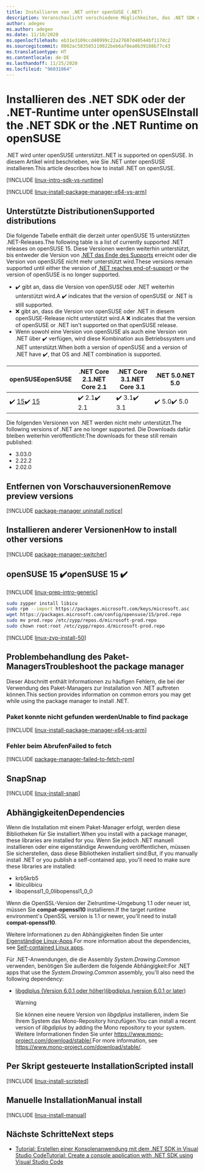 ```yaml
---
title: Installieren von .NET unter openSUSE (.NET)
description: Veranschaulicht verschiedene Möglichkeiten, das .NET SDK und die NET-Runtime unter openSUSE zu installieren
author: adegeo
ms.author: adegeo
ms.date: 11/10/2020
ms.openlocfilehash: eb31e3109ccd40999c22a27607d48544bf117dc2
ms.sourcegitcommit: 0802ac583585110022beb6af8ea0b39188b77c43
ms.translationtype: HT
ms.contentlocale: de-DE
ms.lasthandoff: 11/25/2020
ms.locfileid: "96031864"
---
```

# <a name="install-the-net-sdk-or-the-net-runtime-on-opensuse"></a><span data-ttu-id="1e6ea-103">Installieren des .NET SDK oder der .NET-Runtime unter openSUSE</span><span class="sxs-lookup"><span data-stu-id="1e6ea-103">Install the .NET SDK or the .NET Runtime on openSUSE</span></span>

<span data-ttu-id="1e6ea-104">.NET wird unter openSUSE unterstützt.</span><span class="sxs-lookup"><span data-stu-id="1e6ea-104">.NET is supported on openSUSE.</span></span> <span data-ttu-id="1e6ea-105">In diesem Artikel wird beschrieben, wie Sie .NET unter openSUSE installieren.</span><span class="sxs-lookup"><span data-stu-id="1e6ea-105">This article describes how to install .NET on openSUSE.</span></span>

[!INCLUDE [linux-intro-sdk-vs-runtime](includes/linux-intro-sdk-vs-runtime.md)]

[!INCLUDE [linux-install-package-manager-x64-vs-arm](includes/linux-install-package-manager-x64-vs-arm.md)]

## <a name="supported-distributions"></a><span data-ttu-id="1e6ea-106">Unterstützte Distributionen</span><span class="sxs-lookup"><span data-stu-id="1e6ea-106">Supported distributions</span></span>

<span data-ttu-id="1e6ea-107">Die folgende Tabelle enthält die derzeit unter openSUSE 15 unterstützten .NET-Releases.</span><span class="sxs-lookup"><span data-stu-id="1e6ea-107">The following table is a list of currently supported .NET releases on openSUSE 15.</span></span> <span data-ttu-id="1e6ea-108">Diese Versionen werden weiterhin unterstützt, bis entweder die Version von [.NET das Ende des Supports](https://dotnet.microsoft.com/platform/support/policy/dotnet-core) erreicht oder die Version von openSUSE nicht mehr unterstützt wird.</span><span class="sxs-lookup"><span data-stu-id="1e6ea-108">These versions remain supported until either the version of [.NET reaches end-of-support](https://dotnet.microsoft.com/platform/support/policy/dotnet-core) or the version of openSUSE is no longer supported.</span></span>

- <span data-ttu-id="1e6ea-109">✔️ gibt an, dass die Version von openSUSE oder .NET weiterhin unterstützt wird.</span><span class="sxs-lookup"><span data-stu-id="1e6ea-109">A ✔️ indicates that the version of openSUSE or .NET is still supported.</span></span>
- <span data-ttu-id="1e6ea-110">❌ gibt an, dass die Version von openSUSE oder .NET in diesem openSUSE-Release nicht unterstützt wird.</span><span class="sxs-lookup"><span data-stu-id="1e6ea-110">A ❌ indicates that the version of openSUSE or .NET isn't supported on that openSUSE release.</span></span>
- <span data-ttu-id="1e6ea-111">Wenn sowohl eine Version von openSUSE als auch eine Version von .NET über ✔️ verfügen, wird diese Kombination aus Betriebssystem und .NET unterstützt.</span><span class="sxs-lookup"><span data-stu-id="1e6ea-111">When both a version of openSUSE and a version of .NET have ✔️, that OS and .NET combination is supported.</span></span>

| <span data-ttu-id="1e6ea-112">openSUSE</span><span class="sxs-lookup"><span data-stu-id="1e6ea-112">openSUSE</span></span>                   | <span data-ttu-id="1e6ea-113">.NET Core 2.1</span><span class="sxs-lookup"><span data-stu-id="1e6ea-113">.NET Core 2.1</span></span> | <span data-ttu-id="1e6ea-114">.NET Core 3.1</span><span class="sxs-lookup"><span data-stu-id="1e6ea-114">.NET Core 3.1</span></span> | <span data-ttu-id="1e6ea-115">.NET 5.0</span><span class="sxs-lookup"><span data-stu-id="1e6ea-115">.NET 5.0</span></span> |
|----------------------------|---------------|---------------|----------------|
| <span data-ttu-id="1e6ea-116">✔️ [15](#opensuse-15-)</span><span class="sxs-lookup"><span data-stu-id="1e6ea-116">✔️ [15](#opensuse-15-)</span></span>     | <span data-ttu-id="1e6ea-117">✔️ 2.1</span><span class="sxs-lookup"><span data-stu-id="1e6ea-117">✔️ 2.1</span></span>        | <span data-ttu-id="1e6ea-118">✔️ 3.1</span><span class="sxs-lookup"><span data-stu-id="1e6ea-118">✔️ 3.1</span></span>        | <span data-ttu-id="1e6ea-119">✔️ 5.0</span><span class="sxs-lookup"><span data-stu-id="1e6ea-119">✔️ 5.0</span></span> |

<span data-ttu-id="1e6ea-120">Die folgenden Versionen von .NET werden nicht mehr unterstützt.</span><span class="sxs-lookup"><span data-stu-id="1e6ea-120">The following versions of .NET are no longer supported.</span></span> <span data-ttu-id="1e6ea-121">Die Downloads dafür bleiben weiterhin veröffentlicht:</span><span class="sxs-lookup"><span data-stu-id="1e6ea-121">The downloads for these still remain published:</span></span>

- <span data-ttu-id="1e6ea-122">3.0</span><span class="sxs-lookup"><span data-stu-id="1e6ea-122">3.0</span></span>
- <span data-ttu-id="1e6ea-123">2.2</span><span class="sxs-lookup"><span data-stu-id="1e6ea-123">2.2</span></span>
- <span data-ttu-id="1e6ea-124">2.0</span><span class="sxs-lookup"><span data-stu-id="1e6ea-124">2.0</span></span>

## <a name="remove-preview-versions"></a><span data-ttu-id="1e6ea-125">Entfernen von Vorschauversionen</span><span class="sxs-lookup"><span data-stu-id="1e6ea-125">Remove preview versions</span></span>

[!INCLUDE [package-manager uninstall notice](./includes/linux-uninstall-preview-info.md)]

## <a name="how-to-install-other-versions"></a><span data-ttu-id="1e6ea-126">Installieren anderer Versionen</span><span class="sxs-lookup"><span data-stu-id="1e6ea-126">How to install other versions</span></span>

[!INCLUDE [package-manager-switcher](./includes/package-manager-heading-hack-pkgname.md)]

## <a name="opensuse-15-"></a><span data-ttu-id="1e6ea-127">openSUSE 15 ✔️</span><span class="sxs-lookup"><span data-stu-id="1e6ea-127">openSUSE 15 ✔️</span></span>

[!INCLUDE [linux-prep-intro-generic](includes/linux-prep-intro-generic.md)]

```bash
sudo zypper install libicu
sudo rpm --import https://packages.microsoft.com/keys/microsoft.asc
wget https://packages.microsoft.com/config/opensuse/15/prod.repo
sudo mv prod.repo /etc/zypp/repos.d/microsoft-prod.repo
sudo chown root:root /etc/zypp/repos.d/microsoft-prod.repo
```

[!INCLUDE [linux-zyp-install-50](includes/linux-install-50-zyp.md)]

## <a name="troubleshoot-the-package-manager"></a><span data-ttu-id="1e6ea-128">Problembehandlung des Paket-Managers</span><span class="sxs-lookup"><span data-stu-id="1e6ea-128">Troubleshoot the package manager</span></span>

<span data-ttu-id="1e6ea-129">Dieser Abschnitt enthält Informationen zu häufigen Fehlern, die bei der Verwendung des Paket-Managers zur Installation von .NET auftreten können.</span><span class="sxs-lookup"><span data-stu-id="1e6ea-129">This section provides information on common errors you may get while using the package manager to install .NET.</span></span>

### <a name="unable-to-find-package"></a><span data-ttu-id="1e6ea-130">Paket konnte nicht gefunden werden</span><span class="sxs-lookup"><span data-stu-id="1e6ea-130">Unable to find package</span></span>

[!INCLUDE [linux-install-package-manager-x64-vs-arm](includes/linux-install-package-manager-x64-vs-arm.md)]

### <a name="failed-to-fetch"></a><span data-ttu-id="1e6ea-131">Fehler beim Abrufen</span><span class="sxs-lookup"><span data-stu-id="1e6ea-131">Failed to fetch</span></span>

[!INCLUDE [package-manager-failed-to-fetch-rpm](includes/package-manager-failed-to-fetch-rpm.md)]

## <a name="snap"></a><span data-ttu-id="1e6ea-132">Snap</span><span class="sxs-lookup"><span data-stu-id="1e6ea-132">Snap</span></span>

[!INCLUDE [linux-install-snap](includes/linux-install-snap.md)]

## <a name="dependencies"></a><span data-ttu-id="1e6ea-133">Abhängigkeiten</span><span class="sxs-lookup"><span data-stu-id="1e6ea-133">Dependencies</span></span>

<span data-ttu-id="1e6ea-134">Wenn die Installation mit einem Paket-Manager erfolgt, werden diese Bibliotheken für Sie installiert.</span><span class="sxs-lookup"><span data-stu-id="1e6ea-134">When you install with a package manager, these libraries are installed for you.</span></span> <span data-ttu-id="1e6ea-135">Wenn Sie jedoch .NET manuell installieren oder eine eigenständige Anwendung veröffentlichen, müssen Sie sicherstellen, dass diese Bibliotheken installiert sind:</span><span class="sxs-lookup"><span data-stu-id="1e6ea-135">But, if you manually install .NET or you publish a self-contained app, you'll need to make sure these libraries are installed:</span></span>

- <span data-ttu-id="1e6ea-136">krb5</span><span class="sxs-lookup"><span data-stu-id="1e6ea-136">krb5</span></span>
- <span data-ttu-id="1e6ea-137">libicu</span><span class="sxs-lookup"><span data-stu-id="1e6ea-137">libicu</span></span>
- <span data-ttu-id="1e6ea-138">libopenssl1_0_0</span><span class="sxs-lookup"><span data-stu-id="1e6ea-138">libopenssl1_0_0</span></span>

<span data-ttu-id="1e6ea-139">Wenn die OpenSSL-Version der Zielruntime-Umgebung 1.1 oder neuer ist, müssen Sie **compat-openssl10** installieren.</span><span class="sxs-lookup"><span data-stu-id="1e6ea-139">If the target runtime environment's OpenSSL version is 1.1 or newer, you'll need to install **compat-openssl10**.</span></span>

<span data-ttu-id="1e6ea-140">Weitere Informationen zu den Abhängigkeiten finden Sie unter [Eigenständige Linux-Apps](https://github.com/dotnet/core/blob/master/Documentation/self-contained-linux-apps.md).</span><span class="sxs-lookup"><span data-stu-id="1e6ea-140">For more information about the dependencies, see [Self-contained Linux apps](https://github.com/dotnet/core/blob/master/Documentation/self-contained-linux-apps.md).</span></span>

<span data-ttu-id="1e6ea-141">Für .NET-Anwendungen, die die Assembly *System.Drawing.Common* verwenden, benötigen Sie außerdem die folgende Abhängigkeit:</span><span class="sxs-lookup"><span data-stu-id="1e6ea-141">For .NET apps that use the *System.Drawing.Common* assembly, you'll also need the following dependency:</span></span>

- [<span data-ttu-id="1e6ea-142">libgdiplus (Version 6.0.1 oder höher)</span><span class="sxs-lookup"><span data-stu-id="1e6ea-142">libgdiplus (version 6.0.1 or later)</span></span>](https://www.mono-project.com/docs/gui/libgdiplus/)

  > [!WARNING]
  > <span data-ttu-id="1e6ea-143">Sie können eine neuere Version von *libgdiplus* installieren, indem Sie Ihrem System das Mono-Repository hinzufügen.</span><span class="sxs-lookup"><span data-stu-id="1e6ea-143">You can install a recent version of *libgdiplus* by adding the Mono repository to your system.</span></span> <span data-ttu-id="1e6ea-144">Weitere Informationen finden Sie unter <https://www.mono-project.com/download/stable/>.</span><span class="sxs-lookup"><span data-stu-id="1e6ea-144">For more information, see <https://www.mono-project.com/download/stable/>.</span></span>

## <a name="scripted-install"></a><span data-ttu-id="1e6ea-145">Per Skript gesteuerte Installation</span><span class="sxs-lookup"><span data-stu-id="1e6ea-145">Scripted install</span></span>

[!INCLUDE [linux-install-scripted](includes/linux-install-scripted.md)]

## <a name="manual-install"></a><span data-ttu-id="1e6ea-146">Manuelle Installation</span><span class="sxs-lookup"><span data-stu-id="1e6ea-146">Manual install</span></span>

[!INCLUDE [linux-install-manual](includes/linux-install-manual.md)]

## <a name="next-steps"></a><span data-ttu-id="1e6ea-147">Nächste Schritte</span><span class="sxs-lookup"><span data-stu-id="1e6ea-147">Next steps</span></span>

- [<span data-ttu-id="1e6ea-148">Tutorial: Erstellen einer Konsolenanwendung mit dem .NET SDK in Visual Studio Code</span><span class="sxs-lookup"><span data-stu-id="1e6ea-148">Tutorial: Create a console application with .NET SDK using Visual Studio Code</span></span>](../tutorials/with-visual-studio-code.md)
